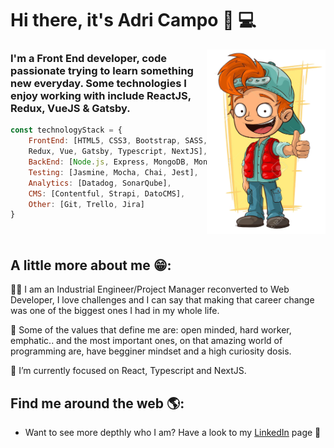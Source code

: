 # Hi there, it's Adri Campo 👋 💻

<img src="https://github.com/adricampo/adricampo/blob/master/image2.png" alt="caricatura de un chico" width="190px" height="295px" align="right">

### I'm a Front End developer, code passionate trying to learn something new everyday. Some technologies I enjoy working with include ReactJS, Redux, VueJS & Gatsby. 

```javascript
const technologyStack = { 
    FrontEnd: [HTML5, CSS3, Bootstrap, SASS, Javascript, React,
    Redux, Vue, Gatsby, Typescript, NextJS],
    BackEnd: [Node.js, Express, MongoDB, Mongoose, GraphQL, Postman, Swagger],
    Testing: [Jasmine, Mocha, Chai, Jest],
    Analytics: [Datadog, SonarQube],
    CMS: [Contentful, Strapi, DatoCMS],
    Other: [Git, Trello, Jira]
}
```

</br>

## A little more about me 😁:

👨‍💻 I am an Industrial Engineer/Project Manager reconverted to Web Developer, I love challenges and I can say that making that career change was one of the biggest ones I had in my whole life. 

👋 Some of the values that define me are: open minded, hard worker, emphatic.. and the most important ones, on that amazing world of programming are, have begginer mindset and a high curiosity dosis.

🌱 I’m currently focused on React, Typescript and NextJS.

## Find me around the web 🌎:

- Want to see more depthly who I am? Have a look to my <a href="https://www.linkedin.com/in/adricampo/">LinkedIn</a> page 💼
